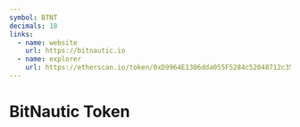 ```yaml
---
symbol: BTNT
decimals: 18
links:
  - name: website
    url: https://bitnautic.io
  - name: explorer
    url: https://etherscan.io/token/0xD9964E1306dda055F5284c52048712c35DdB61Fd
---
```


# BitNautic Token
